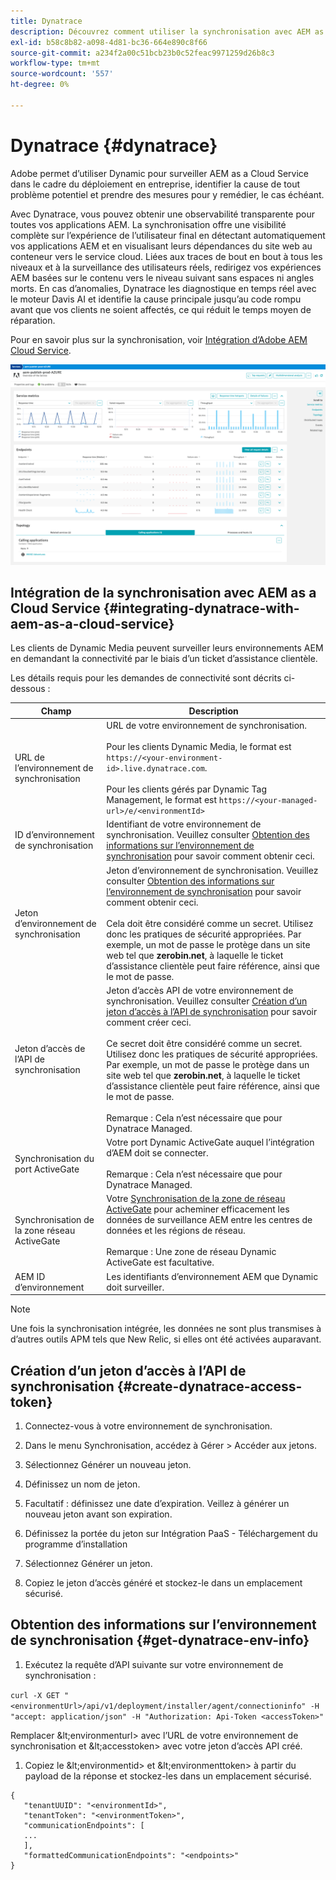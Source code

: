 ```yaml
---
title: Dynatrace
description: Découvrez comment utiliser la synchronisation avec AEM as a Cloud Service
exl-id: b58c8b82-a098-4d81-bc36-664e890c8f66
source-git-commit: a234f2a00c51bcb23b0c52feac9971259d26b8c3
workflow-type: tm+mt
source-wordcount: '557'
ht-degree: 0%

---
```


# Dynatrace {#dynatrace}

Adobe permet d’utiliser Dynamic pour surveiller AEM as a Cloud Service dans le cadre du déploiement en entreprise, identifier la cause de tout problème potentiel et prendre des mesures pour y remédier, le cas échéant.

Avec Dynatrace, vous pouvez obtenir une observabilité transparente pour toutes vos applications AEM. La synchronisation offre une visibilité complète sur l’expérience de l’utilisateur final en détectant automatiquement vos applications AEM et en visualisant leurs dépendances du site web au conteneur vers le service cloud. Liées aux traces de bout en bout à tous les niveaux et à la surveillance des utilisateurs réels, redirigez vos expériences AEM basées sur le contenu vers le niveau suivant sans espaces ni angles morts. En cas d’anomalies, Dynatrace les diagnostique en temps réel avec le moteur Davis AI et identifie la cause principale jusqu’au code rompu avant que vos clients ne soient affectés, ce qui réduit le temps moyen de réparation.

Pour en savoir plus sur la synchronisation, voir [Intégration d’Adobe AEM Cloud Service](https://www.dynatrace.com/hub/detail/adobe-experience-manager-1/).

![AEM des mesures de performances de création et d’éditeur](/help/implementing/cloud-manager/assets/dynatrace-performance-metrics.png)

## Intégration de la synchronisation avec AEM as a Cloud Service {#integrating-dynatrace-with-aem-as-a-cloud-service}

Les clients de Dynamic Media peuvent surveiller leurs environnements AEM en demandant la connectivité par le biais d’un ticket d’assistance clientèle.

Les détails requis pour les demandes de connectivité sont décrits ci-dessous :

| **Champ** | **Description** |
|---|---|
| URL de l’environnement de synchronisation | URL de votre environnement de synchronisation.<br><br>Pour les clients Dynamic Media, le format est `https://<your-environment-id>.live.dynatrace.com`.<br><br>Pour les clients gérés par Dynamic Tag Management, le format est `https://<your-managed-url>/e/<environmentId>` |
| ID d’environnement de synchronisation | Identifiant de votre environnement de synchronisation. Veuillez consulter [Obtention des informations sur l’environnement de synchronisation](#get-dynatrace-env-info) pour savoir comment obtenir ceci. |
| Jeton d’environnement de synchronisation | Jeton d’environnement de synchronisation. Veuillez consulter [Obtention des informations sur l’environnement de synchronisation](#get-dynatrace-env-info) pour savoir comment obtenir ceci.<br><br>Cela doit être considéré comme un secret. Utilisez donc les pratiques de sécurité appropriées. Par exemple, un mot de passe le protège dans un site web tel que **zerobin.net**, à laquelle le ticket d’assistance clientèle peut faire référence, ainsi que le mot de passe. |
| Jeton d’accès de l’API de synchronisation | Jeton d’accès API de votre environnement de synchronisation.  Veuillez consulter [Création d’un jeton d’accès à l’API de synchronisation](#create-dynatrace-access-token) pour savoir comment créer ceci.<br><br>Ce secret doit être considéré comme un secret. Utilisez donc les pratiques de sécurité appropriées. Par exemple, un mot de passe le protège dans un site web tel que **zerobin.net**, à laquelle le ticket d’assistance clientèle peut faire référence, ainsi que le mot de passe.<br><br>Remarque : Cela n’est nécessaire que pour Dynatrace Managed. |
| Synchronisation du port ActiveGate | Votre port Dynamic ActiveGate auquel l’intégration d’AEM doit se connecter.<br><br>Remarque : Cela n’est nécessaire que pour Dynatrace Managed. |
| Synchronisation de la zone réseau ActiveGate | Votre [Synchronisation de la zone de réseau ActiveGate](https://docs.dynatrace.com/docs/manage/network-zones) pour acheminer efficacement les données de surveillance AEM entre les centres de données et les régions de réseau.<br><br>Remarque : Une zone de réseau Dynamic ActiveGate est facultative. |
| AEM ID d’environnement | Les identifiants d’environnement AEM que Dynamic doit surveiller. |

>[!NOTE]
>
>Une fois la synchronisation intégrée, les données ne sont plus transmises à d’autres outils APM tels que New Relic, si elles ont été activées auparavant.


## Création d’un jeton d’accès à l’API de synchronisation {#create-dynatrace-access-token}

1. Connectez-vous à votre environnement de synchronisation.
1. Dans le menu Synchronisation, accédez à Gérer > Accéder aux jetons.
1. Sélectionnez Générer un nouveau jeton.
1. Définissez un nom de jeton.

1. Facultatif : définissez une date d’expiration. Veillez à générer un nouveau jeton avant son expiration.
1. Définissez la portée du jeton sur Intégration PaaS - Téléchargement du programme d’installation
1. Sélectionnez Générer un jeton.
1. Copiez le jeton d’accès généré et stockez-le dans un emplacement sécurisé.


## Obtention des informations sur l’environnement de synchronisation {#get-dynatrace-env-info}

1. Exécutez la requête d’API suivante sur votre environnement de synchronisation :

`curl -X GET "<environmentUrl>/api/v1/deployment/installer/agent/connectioninfo" -H "accept: application/json" -H "Authorization: Api-Token <accessToken>"`

Remplacer \&lt;environmenturl> avec l’URL de votre environnement de synchronisation et \&lt;accesstoken> avec votre jeton d’accès API créé.

1. Copiez le \&lt;environmentid> et \&lt;environmenttoken> à partir du payload de la réponse et stockez-les dans un emplacement sécurisé.

```
{
   "tenantUUID": "<environmentId>",
   "tenantToken": "<environmentToken>",
   "communicationEndpoints": [
   ... 
   ],
   "formattedCommunicationEndpoints": "<endpoints>" 
}
```


